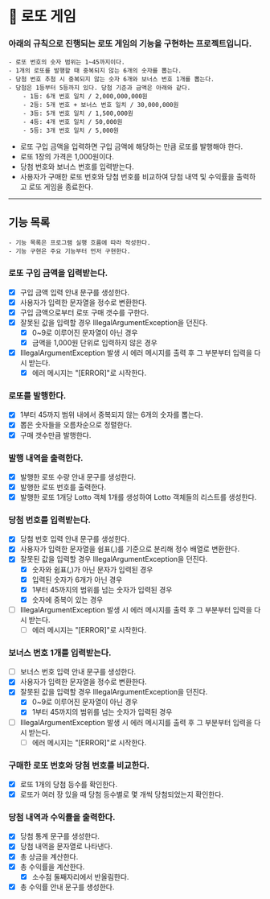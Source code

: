 # 🎱 로또 게임

### 아래의 규칙으로 진행되는 로또 게임의 기능을 구현하는 프로젝트입니다.

```
- 로또 번호의 숫자 범위는 1~45까지이다.
- 1개의 로또를 발행할 때 중복되지 않는 6개의 숫자를 뽑는다.
- 당첨 번호 추첨 시 중복되지 않는 숫자 6개와 보너스 번호 1개를 뽑는다.
- 당첨은 1등부터 5등까지 있다. 당첨 기준과 금액은 아래와 같다.
    - 1등: 6개 번호 일치 / 2,000,000,000원
    - 2등: 5개 번호 + 보너스 번호 일치 / 30,000,000원
    - 3등: 5개 번호 일치 / 1,500,000원
    - 4등: 4개 번호 일치 / 50,000원
    - 5등: 3개 번호 일치 / 5,000원
```

- 로또 구입 금액을 입력하면 구입 금액에 해당하는 만큼 로또를 발행해야 한다.
- 로또 1장의 가격은 1,000원이다.
- 당첨 번호와 보너스 번호를 입력받는다.
- 사용자가 구매한 로또 번호와 당첨 번호를 비교하여 당첨 내역 및 수익률을 출력하고 로또 게임을 종료한다.

---

## 기능 목록

```
- 기능 목록은 프로그램 실행 흐름에 따라 작성한다.
- 기능 구현은 주요 기능부터 먼저 구현한다.
```

### 로또 구입 금액을 입력받는다.

- [X] 구입 금액 입력 안내 문구를 생성한다.
- [X] 사용자가 입력한 문자열을 정수로 변환한다.
- [X] 구입 금액으로부터 로또 구매 갯수를 구한다.
- [X] 잘못된 값을 입력할 경우 IllegalArgumentException을 던진다.
    - [X] 0~9로 이루어진 문자열이 아닌 경우
    - [X] 금액을 1,000원 단위로 입력하지 않은 경우
- [X] IllegalArgumentException 발생 시 에러 메시지를 출력 후 그 부분부터 입력을 다시 받는다.
    - [X] 에러 메시지는 "[ERROR]"로 시작한다.

### 로또를 발행한다.

- [X] 1부터 45까지 범위 내에서 중복되지 않는 6개의 숫자를 뽑는다.
- [X] 뽑은 숫자들을 오름차순으로 정렬한다.
- [X] 구매 갯수만큼 발행한다.

### 발행 내역을 출력한다.

- [X] 발행한 로또 수량 안내 문구를 생성한다.
- [X] 발행한 로또 번호를 출력한다.
- [X] 발행한 로또 1개당 Lotto 객체 1개를 생성하여 Lotto 객체들의 리스트를 생성한다.

### 당첨 번호를 입력받는다.

- [X] 당첨 번호 입력 안내 문구를 생성한다.
- [x] 사용자가 입력한 문자열을 쉼표(,)를 기준으로 분리해 정수 배열로 변환한다.
- [x] 잘못된 값을 입력할 경우 IllegalArgumentException을 던진다.
    - [x] 숫자와 쉼표(,)가 아닌 문자가 입력된 경우
    - [x] 입력된 숫자가 6개가 아닌 경우
    - [x] 1부터 45까지의 범위를 넘는 숫자가 입력된 경우
    - [x] 숫자에 중복이 있는 경우
- [ ] IllegalArgumentException 발생 시 에러 메시지를 출력 후 그 부분부터 입력을 다시 받는다.
    - [ ] 에러 메시지는 "[ERROR]"로 시작한다.

### 보너스 번호 1개를 입력받는다.

- [ ] 보너스 번호 입력 안내 문구를 생성한다.
- [x] 사용자가 입력한 문자열을 정수로 변환한다.
- [x] 잘못된 값을 입력할 경우 IllegalArgumentException을 던진다.
    - [x] 0~9로 이루어진 문자열이 아닌 경우
    - [x] 1부터 45까지의 범위를 넘는 숫자가 입력된 경우
- [ ] IllegalArgumentException 발생 시 에러 메시지를 출력 후 그 부분부터 입력을 다시 받는다.
    - [ ] 에러 메시지는 "[ERROR]"로 시작한다.

### 구매한 로또 번호와 당첨 번호를 비교한다.

- [X] 로또 1개의 당첨 등수를 확인한다.
- [X] 로또가 여러 장 있을 때 당첨 등수별로 몇 개씩 당첨되었는지 확인한다.

### 당첨 내역과 수익률을 출력한다.

- [X] 당첨 통계 문구를 생성한다.
- [X] 당첨 내역을 문자열로 나타낸다.
- [X] 총 상금을 계산한다.
- [X] 총 수익률을 계산한다.
    - [X] 소수점 둘째자리에서 반올림한다.
- [X] 총 수익률 안내 문구를 생성한다.
